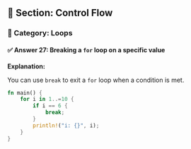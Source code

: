## 📘 Section: Control Flow  
### 🔹 Category: Loops  
#### ✅ Answer 27: Breaking a `for` loop on a specific value

**Explanation:**

You can use `break` to exit a `for` loop when a condition is met.

```rust
fn main() {
    for i in 1..=10 {
        if i == 6 {
            break;
        }
        println!("i: {}", i);
    }
}
```
